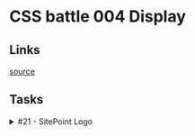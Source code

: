 # CSS battle 004 Display

## Links
[source](https://cssbattle.dev/battle/4)

## Tasks

<details>
  <summary>#21 - SitePoint Logo</summary>

  [Task](https://cssbattle.dev/play/21)

    <div a><p/><p/></div><div b><p/><p/></div>
    <style>
      body {
        background: #222;
      }
      div {
        position: fixed;
      }
      [a] {
        transform: rotate(-45deg);
        left: 138px;
        top: 85px;
      }
      [b] {
        transform: rotate(135deg);
        right: 140px;
        bottom: 86px;
      }
      [a] > p {
        background: #F2994A;
      }
      [b] > p {
        background: #2D9CDB;
      }
      p {
        margin: 0;
        width: 100px;
        height: 30px;
        border-radius: 10px 0 0;
      }
      p + p {
        margin: -1px 0;
        width: 29px;
        height: 51px;
        border-radius: 0 0 5px;
      }
    </style>

</details>
